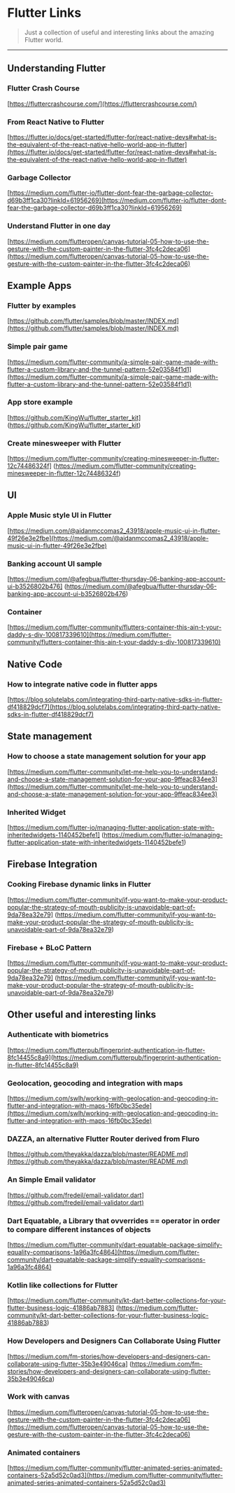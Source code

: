 # Flutter Links
> Just a collection of useful and interesting links about the amazing Flutter world.
---

## Understanding Flutter
### Flutter Crash Course
[https://fluttercrashcourse.com/](https://fluttercrashcourse.com/)

### From React Native to Flutter
[https://flutter.io/docs/get-started/flutter-for/react-native-devs#what-is-the-equivalent-of-the-react-native-hello-world-app-in-flutter](https://flutter.io/docs/get-started/flutter-for/react-native-devs#what-is-the-equivalent-of-the-react-native-hello-world-app-in-flutter)

### Garbage Collector
[https://medium.com/flutter-io/flutter-dont-fear-the-garbage-collector-d69b3ff1ca30?linkId=61956269](https://medium.com/flutter-io/flutter-dont-fear-the-garbage-collector-d69b3ff1ca30?linkId=61956269)

### Understand Flutter in one day
[https://medium.com/flutteropen/canvas-tutorial-05-how-to-use-the-gesture-with-the-custom-painter-in-the-flutter-3fc4c2deca06](https://medium.com/flutteropen/canvas-tutorial-05-how-to-use-the-gesture-with-the-custom-painter-in-the-flutter-3fc4c2deca06)

## Example Apps
### Flutter by examples
[https://github.com/flutter/samples/blob/master/INDEX.md](https://github.com/flutter/samples/blob/master/INDEX.md)

### Simple pair game
[https://medium.com/flutter-community/a-simple-pair-game-made-with-flutter-a-custom-library-and-the-tunnel-pattern-52e03584f1d1](https://medium.com/flutter-community/a-simple-pair-game-made-with-flutter-a-custom-library-and-the-tunnel-pattern-52e03584f1d1)

### App store example
[https://github.com/KingWu/flutter_starter_kit]
(https://github.com/KingWu/flutter_starter_kit)

### Create minesweeper with Flutter
[https://medium.com/flutter-community/creating-minesweeper-in-flutter-12c74486324f]
(https://medium.com/flutter-community/creating-minesweeper-in-flutter-12c74486324f)

## UI
### Apple Music style UI in Flutter
[https://medium.com/@aidanmccomas2_43918/apple-music-ui-in-flutter-49f26e3e2fbe](https://medium.com/@aidanmccomas2_43918/apple-music-ui-in-flutter-49f26e3e2fbe)

### Banking account UI sample
[https://medium.com/@afegbua/flutter-thursday-06-banking-app-account-ui-b3526802b476]
(https://medium.com/@afegbua/flutter-thursday-06-banking-app-account-ui-b3526802b476)

### Container
[https://medium.com/flutter-community/flutters-container-this-ain-t-your-daddy-s-div-100817339610](https://medium.com/flutter-community/flutters-container-this-ain-t-your-daddy-s-div-100817339610)

## Native Code
### How to integrate native code in flutter apps
[https://blog.solutelabs.com/integrating-third-party-native-sdks-in-flutter-df418829dcf7](https://blog.solutelabs.com/integrating-third-party-native-sdks-in-flutter-df418829dcf7)

## State management
### How to choose a state management solution for your app
[https://medium.com/flutter-community/let-me-help-you-to-understand-and-choose-a-state-management-solution-for-your-app-9ffeac834ee3](https://medium.com/flutter-community/let-me-help-you-to-understand-and-choose-a-state-management-solution-for-your-app-9ffeac834ee3)

### Inherited Widget
[https://medium.com/flutter-io/managing-flutter-application-state-with-inheritedwidgets-1140452befe1]
(https://medium.com/flutter-io/managing-flutter-application-state-with-inheritedwidgets-1140452befe1)

## Firebase Integration
### Cooking Firebase dynamic links in Flutter
[https://medium.com/flutter-community/if-you-want-to-make-your-product-popular-the-strategy-of-mouth-publicity-is-unavoidable-part-of-9da78ea32e79]
(https://medium.com/flutter-community/if-you-want-to-make-your-product-popular-the-strategy-of-mouth-publicity-is-unavoidable-part-of-9da78ea32e79)

### Firebase + BLoC Pattern
[https://medium.com/flutter-community/if-you-want-to-make-your-product-popular-the-strategy-of-mouth-publicity-is-unavoidable-part-of-9da78ea32e79]
(https://medium.com/flutter-community/if-you-want-to-make-your-product-popular-the-strategy-of-mouth-publicity-is-unavoidable-part-of-9da78ea32e79)

## Other useful and interesting links

### Authenticate with biometrics
[https://medium.com/flutterpub/fingerprint-authentication-in-flutter-8fc14455c8a9](https://medium.com/flutterpub/fingerprint-authentication-in-flutter-8fc14455c8a9)

### Geolocation, geocoding and integration with maps
[https://medium.com/swlh/working-with-geolocation-and-geocoding-in-flutter-and-integration-with-maps-16fb0bc35ede](https://medium.com/swlh/working-with-geolocation-and-geocoding-in-flutter-and-integration-with-maps-16fb0bc35ede)

### DAZZA, an alternative Flutter Router derived from Fluro
[https://github.com/theyakka/dazza/blob/master/README.md](https://github.com/theyakka/dazza/blob/master/README.md)

### An Simple Email validator
[https://github.com/fredeil/email-validator.dart](https://github.com/fredeil/email-validator.dart)

### Dart Equatable, a Library that ovverrides == operator in order to compare different instances of objects
[https://medium.com/flutter-community/dart-equatable-package-simplify-equality-comparisons-1a96a3fc4864](https://medium.com/flutter-community/dart-equatable-package-simplify-equality-comparisons-1a96a3fc4864)

### Kotlin like collections for Flutter
[https://medium.com/flutter-community/kt-dart-better-collections-for-your-flutter-business-logic-41886ab7883]
(https://medium.com/flutter-community/kt-dart-better-collections-for-your-flutter-business-logic-41886ab7883)

### How Developers and Designers Can Collaborate Using Flutter
[https://medium.com/fm-stories/how-developers-and-designers-can-collaborate-using-flutter-35b3e49046ca]
(https://medium.com/fm-stories/how-developers-and-designers-can-collaborate-using-flutter-35b3e49046ca)

### Work with canvas
[https://medium.com/flutteropen/canvas-tutorial-05-how-to-use-the-gesture-with-the-custom-painter-in-the-flutter-3fc4c2deca06](https://medium.com/flutteropen/canvas-tutorial-05-how-to-use-the-gesture-with-the-custom-painter-in-the-flutter-3fc4c2deca06)

### Animated containers
[https://medium.com/flutter-community/flutter-animated-series-animated-containers-52a5d52c0ad3](https://medium.com/flutter-community/flutter-animated-series-animated-containers-52a5d52c0ad3)